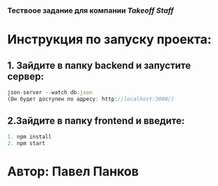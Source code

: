 ### Тествоое задание для компании _Takeoff Staff_
# Инструкция по запуску проекта:
## 1. Зайдите в папку backend и запустите сервер: 
```javascript
json-server --watch db.json
(Он будет доступен по адресу: http://localhost:3000/)
```
## 2.Зайдите в папку frontend и введите:
```javascript
1. npm install 
2. npm start
```
# Автор: Павел Панков